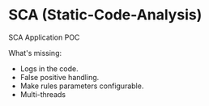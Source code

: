 # SCA (Static-Code-Analysis)
SCA Application POC 

What's missing:
  * Logs in the code.
  * False positive handling.
  * Make rules parameters configurable.
  * Multi-threads
  
  
